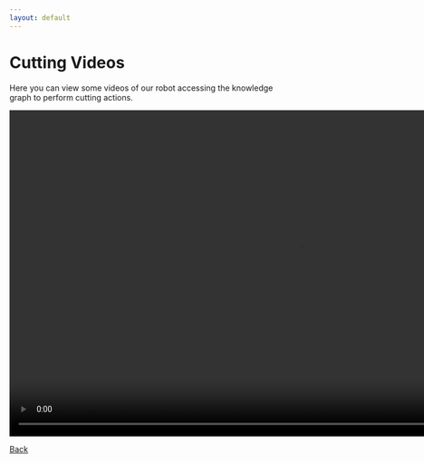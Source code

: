 ```yaml
---
layout: default
---
```


# Cutting Videos

Here you can view some videos of our robot accessing the knowledge graph to perform cutting actions.

 <video width="1024" height="576" controls>
	<source src="vid/demo_video.mp4" type="video/mp4">
Your browser does not support the video tag.
</video> 

[Back](./index.html)
